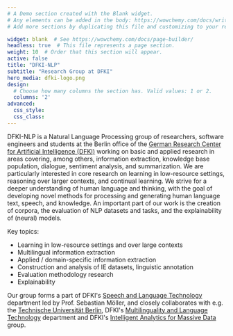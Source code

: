 ```yaml
---
# A Demo section created with the Blank widget.
# Any elements can be added in the body: https://wowchemy.com/docs/writing-markdown-latex/
# Add more sections by duplicating this file and customizing to your requirements.

widget: blank  # See https://wowchemy.com/docs/page-builder/
headless: true  # This file represents a page section.
weight: 10  # Order that this section will appear.
active: false
title: "DFKI-NLP"
subtitle: "Research Group at DFKI"
hero_media: dfki-logo.png
design:
  # Choose how many columns the section has. Valid values: 1 or 2.
  columns: '2'
advanced:
  css_style:
  css_class:
---
```


DFKI-NLP is a Natural Language Processing group of researchers, software engineers and students at the Berlin office of the [German Research Center for Artificial Intelligence (DFKI)](https://www.dfki.de) working on basic and applied research in areas covering, among others, information extraction, knowledge base population, dialogue, sentiment analysis, and summarization. We are particularly interested in core research on learning in low-resource settings, reasoning over larger contexts, and continual learning. We strive for a deeper understanding of human language and thinking, with the goal of developing novel methods for processing and generating human language text, speech, and knowledge.  An important part of our work is the creation of corpora, the evaluation of NLP datasets and tasks, and the explainability of (neural) models. 

Key topics:
- Learning in low-resource settings and over large contexts
- Multilingual information extraction
- Applied / domain-specific information extraction
- Construction and analysis of IE datasets, linguistic annotation
- Evaluation methodology research
- Explainability

Our group forms a part of DFKI's [Speech and Language Technology](https://www.dfki.de/en/web/research/research-departments/speech-and-language-technology/) department led by Prof. Sebastian Möller, and closely collaborates with e.g. the [Technische Universität Berlin](https://www.tu.berlin/en/), DFKI's [Multilinguality and Language Technology](https://www.dfki.de/en/web/research/research-departments/multilinguality-and-language-technology/) department and DFKI's [Intelligent Analytics for Massive Data](https://www.dfki.de/en/web/research/research-departments/intelligent-analytics-for-massive-data/) group.
